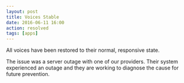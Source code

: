 ```yaml
---
layout: post
title: Voices Stable
date: 2016-06-11 16:00
action: resolved
tags: [apps]
---
```

All voices have been restored to their normal, responsive state.

The issue was a server outage with one of our providers. Their system experienced an outage and they are working to diagnose the cause for future prevention.
